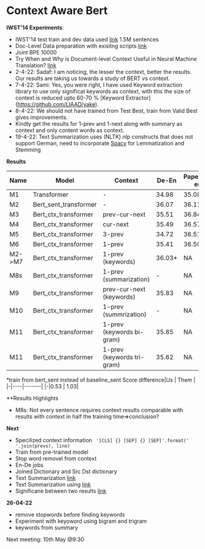 # Context Aware Bert
**IWST'14 Experiments**:
- IWST'14 test train and dev data used [link](http://dl.fbaipublicfiles.com/fairseq/data/iwslt14/de-en.tgz)  1.5M sentences
- Doc-Level Data preparation with exisitng scripts [link](https://github.com/bert-nmt/ctx-bert-nmt)
- Joint BPE 10000
- Try When and Why is Document-level Context Useful in Neural Machine Translation? [link](https://aclanthology.org/D19-6503/)
- 2-4-22: Sadaf: I am noticing, the lesser the context, better the results. Our results are taking us towards a study of BERT vs context.
- 7-4-22: Sami: Yes, you were right, I have used Keyword extraction library to use only significat keywords as context, with this the size of context is reduced upto 60-70 % [Keyword Extractor] (https://github.com/LIAAD/yake). 
- 8-4-22: We should not have trained from Test Best, train from Valid Best gives improvements.
- Kindly get the results for 1-prev and 1-next along with summary as context and only content words as context. 
- 19-4-22: Text Summarization uses (NLTK) nlp constructs that does not support German, need to incorporate [Spacy](https://spacy.io/models/de) for Lemmatization and Stemming 

**Results**

|Name| Model | Context | De-En | Paper(de-en) | En-De|Paper(en-de)|
|-|-------|--------|---------|---------| -|-|
|M1| Transformer | - | 34.98 | 35.08| 28.71|28.51|
|M2| Bert_sent_transformer | - |36.07 | 36.11| 30.10|30.45|
|M3| Bert_ctx_transformer | prev-cur-next | 35.51 | 36.84|29.53| 30.75|
|M4| Bert_ctx_transformer | cur-next |  35.49 | 36.57|29.80 |30.66|
|M5| Bert_ctx_transformer | 3-prev | 34.72 | 36.51| 29.16| 30.75|
|M6| Bert_ctx_transformer | 1-prev | 35.41 |36.50| 29.63| 30.69|
|M2->M7| Bert_ctx_transformer | 1-prev (keywords) | 36.03* |NA| 30.10| NA|
|M8s| Bert_ctx_transformer | 1-prev (summarization) | - |NA| 29.76 |NA|
|M9| Bert_ctx_transformer | prev-cur-next (keywords) | 35.83 |NA| 30.31| NA|
|M10| Bert_ctx_transformer | 1-prev (summrization) | - |NA| -| NA|
|M11| Bert_ctx_transformer | 1-prev (keywords bi-gram) | 35.85 |NA|30.16| NA|
|M11| Bert_ctx_transformer | 1-prev (keywords tri-gram) | 35.62 |NA|30.18| NA|

*train from bert_sent instead of baseline_sent
Score difference|Us  | Them |
|-|----|-------|
|-|0.53  | 1.03|

**Results Highlights
- M8s: Not every sentence requires context results comparable with results with context in half the training time=>conclusion? 

**Next**
- Specilized context information ``` '[CLS] {} [SEP] {} [SEP]'.format(' '.join(prevs), line)```
- Train from pre-trained model
- Stop word removel from context 
- En-De jobs
- Joined Dictionary and Src Dst dictionary
- Text Summarization [link](https://medium.com/analytics-vidhya/text-summarization-using-spacy-ca4867c6b744)
- Text Summarization using [link](https://medium.com/analytics-vidhya/text-summarization-using-spacy-ca4867c6b744)
- Significane between two results [link](https://github.com/moses-smt/mosesdecoder/blob/master/scripts/analysis/bootstrap-hypothesis-difference-significance.pl)

**26-04-22**
- remove stopwords before finding keywords
- Experiment with keyoword using bigram and trigram
- keywords from summary

Next meeting: 10th May @9:30
